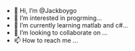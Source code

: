 - 👋 Hi, I’m @Jackboygo
- 👀 I’m interested in progrming...
- 🌱 I’m currently learning matlab and c#...
- 💞️ I’m looking to collaborate on ...
- 📫 How to reach me ...

<!---
Jackboygo/Jackboygo is a ✨ special ✨ repository because its `README.md` (this file) appears on your GitHub profile.
You can click the Preview link to take a look at your changes.
--->

